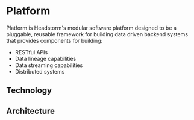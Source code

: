 # Platform

Platform is Headstorm's modular software platform designed to be a pluggable, reusable framework for building data driven backend systems that provides components for building:
   * RESTful APIs
   * Data lineage capabilities
   * Data streaming capabilities
   * Distributed systems
   
## Technology

## Architecture
   
